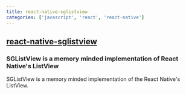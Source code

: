 ```yaml
---
title: react-native-sglistview
categories: ['javascript', 'react', 'react-native']
---
```

## [react-native-sglistview](https://github.com/sghiassy/react-native-sglistview)

### SGListView is a memory minded implementation of React Native's ListView


SGListView is a memory minded implementation of the React Native's ListView.
